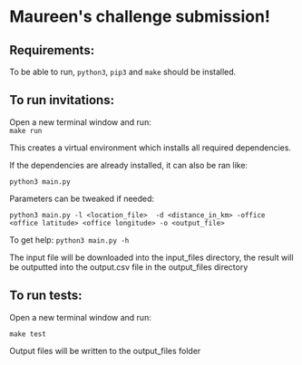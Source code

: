 # Maureen's challenge submission!

## Requirements:
To be able to run, ```python3```, ```pip3``` and ``make`` should be installed.

## To run invitations:
Open a new terminal window and run:  
```make run```

This creates a virtual environment which installs all required dependencies. 

If the dependencies are already installed, it can also be ran like:

```python3 main.py ```

Parameters can be tweaked if needed:

```python3 main.py -l <location_file>  -d <distance_in_km> -office <office latitude> <office longitude> -o <output_file>```

To get help:
```python3 main.py -h```

The input file will be downloaded into the input_files directory, 
the result will be outputted into the output.csv file in the output_files directory

## To run tests:
Open a new terminal window and run:  

```make test```

Output files will be written to the output_files folder